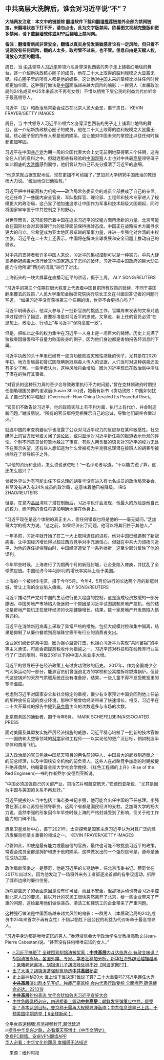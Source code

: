  <!-- 面包屑导航 --> <h2>中共高层大洗牌后，谁会对习近平说“不”？</h2> <p class="notice"><b>大陆网友注意：本文中的链接除 <a href="https://github.com/bannedbook/fanqiang" >翻墙</a>软件下载和<a href="https://github.com/killgcd/justmysocks/blob/master/README.md">翻墙推荐</a>链接外全部为禁网链接，未翻墙状态下打不开，请勿点击。此为文字版禁闻，欲看图文视频完整版和更多禁闻，请下载<a href="https://github.com/bannedbook/fanqiang">翻墙软件或APP</a>后翻墙上禁闻网。</p><p>备注：翻墙看新闻非常安全，翻墙以真实身份发表敏感言论有一定风险，但只看不说则没有任何风险，翻的人太多，政府管不过来，也不管。信息自由是天赋人权，请放心大胆的翻墙。</b></p>  <div class="entry"> <p id="summary">周日，当 <a href="https://www.bannedbook.org/bnews/tag/%e4%b8%ad%e5%85%b1/" class="st_tag internal_tag" rel="tag" title="标签 中共 下的日志">中共</a>领导人<a href="https://www.bannedbook.org/bnews/tag/%e4%b9%a0%e8%bf%91%e5%b9%b3/" class="st_tag internal_tag" rel="tag" title="标签 习近平 下的日志">习近平</a>带领六名身穿深色西装的男子走上铺着红地毯的舞台，逐一介绍新执政核心圈子的成员，他在二十大上取得的胜利规模之大显露无疑。核心圈子里的所有人都是他的嫡系，这让他对<span class='wp_keywordlink_affiliate'><a href="https://www.bannedbook.org/" title="中国" target="_blank">中国</a></span>未来的掌控比以往任何时候都更加牢固。这种强行做法是<a href="https://www.bannedbook.org/bnews/tag/%E4%B8%AD%E5%9B%BD/" class="st_tag internal_tag" rel="tag" title="标签 中国 下的日志">中国</a>面临越来越大风险的缩影：一群男人（本届政治局的24名成员中25年来首次不再有女性）不惜以牺牲下层公民的利益为代价听命于最高领导人。</p> <p id="conimg">习近平（左）和政治局常委会成员在北京人民大会堂，摄于周日。 KEVIN FRAYER/GETTY IMAGES</p> <p>周日，当 中共领导人习近平带领六名身穿深色西装的男子走上铺着红地毯的舞台，逐一介绍新执政核心圈子的成员，他在二十大上取得的胜利规模之大显露无疑。核心圈子里的所有人都是他的嫡系，这让他对中国未来的掌控比以往任何时候都更加牢固。</p> <p>习近平在中国<a href="https://www.bannedbook.org/bnews/tag/%e5%85%b1%e4%ba%a7%e5%85%9a/" class="st_tag internal_tag" rel="tag" title="标签 共产党 下的日志">共产党</a>为期一周的全国代表大会上史无前例地获得第三个任期，这完全在人们的意料之中。但就连那些有经验的<a href="https://www.bannedbook.org/bnews/tag/%e4%b8%ad%e5%9b%bd%e8%a7%82%e5%af%9f/" class="st_tag internal_tag" rel="tag" title="标签 中国观察 下的日志">中国观察</a>人士也对中共最<span class='wp_keywordlink_affiliate'><a href="https://www.bannedbook.org/bnews/ccpdope/" title="中共高层内幕" target="_blank">高层</a></span>领导班子如此彻底的<a href="https://www.bannedbook.org/bnews/tag/%E5%A4%A7%E6%B4%97%E7%89%8C/" class="st_tag internal_tag" rel="tag" title="标签 大洗牌 下的日志">大洗牌</a>感到震惊，他们曾认为自己已充分摸清了习近平的底细。</p> <p>“他原来就占据支配地位，现在更加不可动摇了，”芝加哥大学研究中国政治的教授杨大力说。“统治地位归他独有。”</p> <p>习近平把中共最高权力机构——政治局常务委员会的成员全部换成了自己的亲信。他还任命了一些国内安全官员、军队指挥官、理论家、工程师和技术专家进入了规模更大的政治局，这凸显了他加速追求让中国作为军事和技术超级大国崛起，同时将国家牢牢置于中共控制之下的野心。</p> <p>对世界而言，这可能预示着中国在追求习近平的议程方面再添新的力量。北京可能会在国际社会对其强硬行为的批评面前保持挑衅态度。中国正在战略技术方面寻求更大的自立。它希望成为亚太地区最卓越的军事力量，并进一步强化对台湾的主权主张。习近平在二十大上还表示，中国将在解决全球发展和安全问题上推动自己的倡议。</p> <p>对中共的支持者和许多中国人来说，习近平的集权控制可以是一种实力。中共大肆宣扬新冠病毒大流行给其他国家造成了怎样的破坏。习近平把中国政府的巨大动员能力与他所谓“西方的混乱”进行了对比。</p> <p>上海街头的一块大屏幕在直播习近平的讲话，摄于上周。 ALY SONG/REUTERS</p> <p>“习近平的第三个任期在很大程度上代表着中国目前所有政策的延续，不同于美国翻来覆去的政策，”人民大学重阳金融研究院执行院长王文在书面回答记者的问题时写道。 “如果习近平没有获得第三个任期的话，世界不会更担心吗？”</p>  <p>习近平明确表示，他深入参与了一批新官员的挑选工作。官媒周末发表的文章对选择过程进行了描述，首要标准是对习近平的忠诚。文章说，新上任的官员必须“在思想上、政治上、行动上”与习近平“保持高度一致”。</p> <p>但是，把如此之多的权力集中在习近平一人身上是一场巨大的赌博。历史上充满了独裁者因傲慢和不自量力败国丧身的例子，因为他们身边都是害怕报告坏消息的下属。</p> <p>习近平执政的头十年里已经有一些贪功致败或灾难性拖延的例子，尤其是在2020年初，地方当局最初曾试图隐瞒新冠病毒人传人的证据，人们当时对这种病毒还没有多少了解。一些学者认为，这种风险将会增加，因为习近平现已在政治局中清除了潜在的独行其事者。</p> <p>“对官员的这种压力真的至少会导致政策执行不力的问题，”曾在克林顿政府时期担任副助理国务卿的谢淑丽(Susan Shirk)说，她著有新书《贪功致败：中国如何扰乱了自己的和平崛起》(Overreach: How China Derailed Its Peaceful Rise)。</p> <p>“官员们不敢告诉习近平，他的政策实际上有不利方面，执行上有代价，并会制造新问题，”谢淑丽说。“所有的官员都将竞相展示自己的忠诚，导致他们最终会做过火。”</p> <p>就连中国的审查机器似乎也泄露了公众对习近平权力的反应存在某种敏感性。社交媒体上的官方账号或关闭了<span class='wp_keywordlink_affiliate'><a href="https://www.bannedbook.org/bnews/comments/" title="新闻评论" target="_blank">评论</a></span>区，或只显示对习近平新任期的报道表示乐观的评论。个别不同意见曾短暂地躲过了审查，有些人用含蓄的语言对习近平的权力无处不在表示失望，还有些人想知道为什么曾被视为李克强总理潜在接班人的胡春华被排除在了领导班子之外。</p> <p>“以他的资历和业绩，怎么说也该进吧！”一名评论者写道。“不以能力说了算，这还怎么振兴？”</p> <p>曾被外界认为有可能出任下任总理的胡春华没有进入有七名成员的政治局常委会，甚至没有进入有24名成员的政治局，这意味着他已被降级。 IRIS ZHAO/REUTERS</p> <p>但是，在党内<a href="https://www.bannedbook.org/bnews/tag/%E9%AB%98%E5%B1%82/" class="st_tag internal_tag" rel="tag" title="标签 高层 下的日志">高层</a>清除了潜在制衡后，习近平也许会发现，他最大的危险是他自己的权力，而问题的责任将更加明确地落在他身上。</p> <p>“习近平现在是这个体制的真正主人，但任何错误也将是他的——毫无疑问，”芝加哥大学的杨大力说。“这之前，如果经济出了问题，他可以将其归咎于其他人。”</p>  <p>一年多前，习近平就开始了在二十大上取得连任的进程，他对中国已经遏制了新冠病毒、让中国经济增长得以超过西方竞争对手充满信心。但就在中共大力颂扬习近平、为他的连任提供理由时，中国经济遭受了一系列挫折，这至少部分反映了他的误判。</p> <p>今年早些时候，上海进行了为期两个月的新冠封城，让企业陷入瘫痪，并扰乱了全球供应链。中国经济今年4到6月的增长率实际上低于美国。</p> <p>上海的一个被封住宅区，摄于今年5月。今年4、5月份进行的长达两个月的新冠封城，曾让上海的企业陷入瘫痪。 ALY SONG/REUTERS</p> <p>习近平推动共产党对中国的生活进行更大程度的控制，这是造成经济放缓的一部分原因。中国房地产市场陷入低迷的一个原因是习近平试图遏制房地产投机，他的结论是房地产投机正在破坏经济的长期健康增长。结果，数十家房地产开发商陷入债务违约。</p> <p>习近平在消除新冠病毒上采取了异常严格的措施，包括大规模封控和集中隔离，结果是抑制了从廉价餐馆到高端珠宝等所有行业的消费者支出。</p> <p>企业家们纷纷逃离中国，因为担心监管打击，也担心习近平为实现“共同富裕”的平等主义承诺，可能会把提高税收作为措施之一。习近平还对科技和在线教育行业进行了广泛的限制，导致25岁以下的中国人失业率大增。</p> <p>习近平的领导班子在经济政策上有过贪功致败的历史。 2017年，作为全国减少空气污染运动的一部分，能源官员们曾强迫北方的学校和公寓楼拆除燃煤锅炉。但替代这些锅炉的天然气供暖系统还没有准备好，结果，一些儿童不得不忍受教室里的寒冷温度。</p> <p>考虑到习近平对国家安全和社会稳定的重视，很少有专家预计中国会回到他上任前的那种放任自流的商业环境，那种环境曾给经济带来了快速增长。相反，习近平在二十大开幕式的报告中提到<span class='wp_keywordlink'><a href="https://www.bannedbook.org/forum2/topic105.html" title="《马克思的成魔之路》" target="_blank">马克思</a></span>主义的次数远多与市场的次数。</p> <p>北京商务区的通勤者，摄于今年8月。 MARK SCHIEFELBEIN/ASSOCIATED PRESS</p> <p>面对美国及其盟友实施严厉经济措施的威胁，习近平精心培植了一批新的技术官僚——国防和太空等领域的<span class='wp_keywordlink'><a href="https://www.bannedbook.org/forum11/topic309.html" title="禁片：“科学”的棍子" target="_blank">科学</a></span>家和工程师——以实现他的更广泛目标，例如制造半导体和商用飞机。</p>  <p>进入政治局的官员包括中国航天项目的两名前领导人、中国最大的武器制造商之一的前总经理，以及中国核安全机构的前负责人。这些人在战略竞争加剧的时期被提升绝非偶然，约翰霍普金斯大学社会学教授、《红色工程师的上升》(Rise of the Red Engineers)一书的作者乔尔·安德烈亚斯说。</p> <p>“中国必须加强自己的关键产业，包括芯片和航空航天，”安德烈亚斯说，“尤其是因为中国与美国的关系不再友好。”</p> <p>习近平提拔的人当中包括上海市委书记李强，他可能会出任中国的下任总理。李强曾在浙江和江苏担任领导职务，这两个省都是国民经济的支柱。芝加哥大学的杨大力说，虽然李强的形象因今年早些时候上海的严格封城受到了影响，但关于他工作能力的口碑不错。</p> <p>酒泉卫星发射中心，摄于2021年。太空探索是国家主席习近平认为对其广泛的经济发展目标至关重要的领域之一。 KEVIN FRAYER/GETTY IMAGES</p> <p>尽管如此，即使是最有能力或最自信的官员，最终也可能不敢挑战习近平的政策。常委会成员全都是拥护和忠于他的嫡系，这样做发出的一个强烈信号是，遵命是通往成功之路。</p> <p>政治局新常委之一是蔡奇，他是习近平的长期助手，任北京市委书记。蔡奇曾在2017年出过名，因为他发动了一场将外来务工者驱逐出首都的有争议运动，拆除了城市边缘的廉价住房。</p> <p>拆除那些房子的表面原因是没有许可证，而且不安全，但那场运动也符合习近平控制北京人口的要求。数以万计的农民工很快突然离开了北京，给一些企业带来了严重的问题，这给雇用他们做快递员、清洁工和建筑工的企业带来了严重问题。</p> <p>这种强行做法是中国面临越来越大风险的缩影：一群男人（本届政治局的24名成员中25年来首次不再有女性）不惜以牺牲下层公民的利益为代价听命于最高领导人。</p> <p>“习近平身边都是唯唯诺诺的男人，”香港浸信会大学政治学名誉教授高敬文(Jean-Pierre Cabestan)说。“甚至没有任何唯唯诺诺的女人。”</p> <!--<div id="taboola-mid-1"></div>--><ul class='op-related-articles' title='相关阅读'> <li><a href='https://www.bannedbook.org/bnews/bannedvideo/20221023/1800905.html' target='_blank'>🔥习近平搞砸了 全球围观胡锦涛被架离；<b>中共高层</b>内斗达临界点 有政变味道？胡锦涛被离场，各国外媒、专家、学者狂猜加分析，新华社海外辟谣越描越黑 ；亲睹老爸离场，胡锦涛儿子胡海峰处境不妙【阿波罗网FT】</a></li> <li><a href='https://www.bannedbook.org/bnews/baitai/20221023/1800821.html' target='_blank'>出了大事？胡锦涛遭强制离场透<b>中共高层</b>秘密</a></li> <li><a href='https://www.bannedbook.org/bnews/sohnews/20221019/1799282.html' target='_blank'>史上最神秘20大 谁上谁下谁决定?谁说了算? 二十大重要吗?习近平连任大秀 <b>中共高层</b>演出剧本早写好。独裁严密监控 会内代表行动受控 全面噤声 确保使命必达。221019</a></li> <li><a href='https://www.bannedbook.org/bnews/headline/20221017/1798365.html' target='_blank'><b>中共高层</b>纷纷表态 党代会犹如效忠习近平宣誓大会</a></li> <li><a href='https://www.bannedbook.org/bnews/bannedvideo/20221015/1797502.html' target='_blank'>中共急眼逢桥必守，四通桥勇士震动<b>中共高层</b>；朝鲜发导弹策应中共、俄罗斯？基本达到目标，普京称无需再大规模导弹轰炸；中共信息战早已上路，干预美国中期选举【 #全球新闻 】</a></li> </ul> <p class="texttj"> <a href="https://github.com/bannedbook/fanqiang/wiki/V2ray%E6%9C%BA%E5%9C%BA" target="_blank">全平台高速翻墙:高清视频秒开,超低延迟</a><br/> 🔥<a href="https://www.bannedbook.org/bnews/comments/20220808/1768773.html" target="_blank">探寻中华复兴之路，必看章天亮博士《中华文明史》</a><br/> <a href="https://github.com/bannedbook/fanqiang/wiki/%E7%A6%81%E9%97%BB%E7%BD%91%E5%AE%89%E5%8D%93%E7%BF%BB%E5%A2%99%E6%96%B0%E9%97%BBAPP" target="_blank">免费PC翻墙、安卓VPN翻墙APP</a><br/> <a href="https://www.bannedbook.org/bnews/comments/20220220/1694796.html" target="_blank">华人必看：中华文化的飓风 幸福感无法描述</a><br/> </p> <p class="src-info">　来源：纽约时报 </p><a name='sharetosocial'></a> <div style="margin-bottom:5px;padding-bottom:5px;clear:both"> <div id="archive-pix-1" class="banner-ads"> <!-- AuctionX Display platform tag START --> <div id="27602x728x90x621x_ADSLOT1" clicktrack="%%CLICK_URL_ESC%%"></div>  <!-- AuctionX Display platform tag END --> </div> <div id="archive-pix-2" class="banner-ads"> <!-- AuctionX Display platform tag START --> <div id="27556x300x250x621x_ADSLOT1" clicktrack="%%CLICK_URL_ESC%%" style="margin:0 auto;text-align:center"></div>  <!-- AuctionX Display platform tag END --> </div> </div>  <div id="archive-pix-1" class="banner-ads"> <!-- AuctionX Display platform tag START --> <div id="27603x728x90x621x_ADSLOT1" clicktrack="%%CLICK_URL_ESC%%"></div>  <!-- AuctionX Display platform tag END --> </div> </div><!--END ENTRY--> 